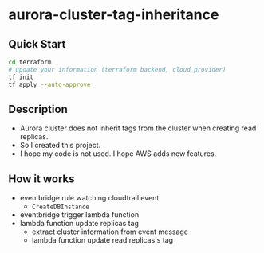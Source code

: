 # aurora-cluster-tag-inheritance

## Quick Start

```bash
cd terraform
# update your information (terraform backend, cloud provider)
tf init
tf apply --auto-approve
```

## Description

- Aurora cluster does not inherit tags from the cluster when creating read replicas.
- So I created this project.
- I hope my code is not used. I hope AWS adds new features.

## How it works

- eventbridge rule watching cloudtrail event
  - `CreateDBInstance`
- eventbridge trigger lambda function
- lambda function update replicas tag
  - extract cluster information from event message
  - lambda function update read replicas's tag
